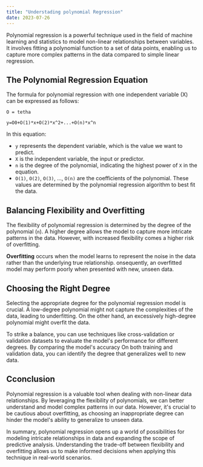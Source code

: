 ```yaml
---
title: "Understading polynomial Regression"
date: 2023-07-26
---
```


Polynomial regression is a powerful technique used in the field of machine learning and statistics to model non-linear relationships between variables. It involves fitting a polynomial function to a set of data points, enabling us to capture more complex patterns in the data compared to simple linear regression.

## The Polynomial Regression Equation

The formula for polynomial regression with one independent variable (X) can be expressed as follows:

```
O = tetha

y=O0+O(1)*x+O(2)*x^2+...+O(n)*x^n
```

In this equation:

- `y` represents the dependent variable, which is the value we want to predict.
- `X` is the independent variable, the input or predictor.
- `n` is the degree of the polynomial, indicating the highest power of `X` in the equation.
- `O(1)`, `O(2)`, `O(3)`, ..., `O(n)` are the coefficients of the polynomial. These values are determined by the polynomial regression algorithm to best fit the data.

## Balancing Flexibility and Overfitting

The flexibility of polynomial regression is determined by the degree of the polynomial (`n`). A higher degree allows the model to capture more intricate patterns in the data. However, with increased flexibility comes a higher risk of overfitting.

**Overfitting** occurs when the model learns to represent the noise in the data rather than the underlying true relationship. onsequently, an overfitted model may perform poorly when presented with new, unseen data.

## Choosing the Right Degree

Selecting the appropriate degree for the polynomial regression model is crucial. A low-degree polynomial might not capture the complexities of the data, leading to underfitting. On the other hand, an excessively high-degree polynomial might overfit the data.

To strike a balance, you can use techniques like cross-validation or validation datasets to evaluate the model's performance for different degrees. By comparing the model's accuracy On both training and validation data, you can identify the degree that generalizes well to new data.

## Cconclusion

Polynomial regression is a valuable tool when dealing with non-linear data relationships. By leveraging the flexibility of polynomials, we can better understand and model complex patterns in our data. However, it's crucial to be cautious about overfitting, as choosing an inappropriate degree can hinder the model's ability to generalize to unseen data.

In summary, polynomial regression opens up a world of possibilities for modeling intricate relationships in data and expanding the scope of predictive analysis. Understanding the trade-off between flexibility and overfitting allows us to make informed decisions when applying this technique in real-world scenarios.
